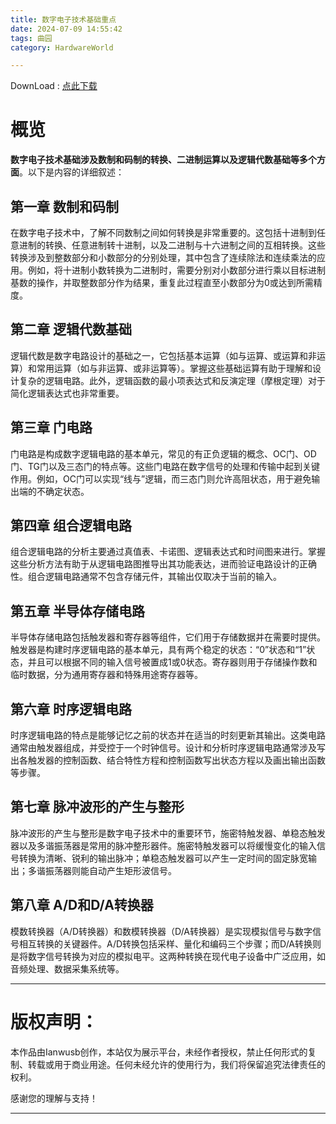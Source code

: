 ```yaml
---
title: 数字电子技术基础重点
date: 2024-07-09 14:55:42
tags: 曲园
category: HardwareWorld

---
```


DownLoad : [点此下载](https://ianwusb.blog/download/数字电子技术基础重点.pdf)

# 概览

**数字电子技术基础涉及数制和码制的转换、二进制运算以及逻辑代数基础等多个方面**。以下是内容的详细叙述：

## **第一章 数制和码制**

在数字电子技术中，了解不同数制之间如何转换是非常重要的。这包括十进制到任意进制的转换、任意进制转十进制，以及二进制与十六进制之间的互相转换。这些转换涉及到整数部分和小数部分的分别处理，其中包含了连续除法和连续乘法的应用。例如，将十进制小数转换为二进制时，需要分别对小数部分进行乘以目标进制基数的操作，并取整数部分作为结果，重复此过程直至小数部分为0或达到所需精度。

## **第二章 逻辑代数基础**

逻辑代数是数字电路设计的基础之一，它包括基本运算（如与运算、或运算和非运算）和常用运算（如与非运算、或非运算等）。掌握这些基础运算有助于理解和设计复杂的逻辑电路。此外，逻辑函数的最小项表达式和反演定理（摩根定理）对于简化逻辑表达式也非常重要。

## **第三章 门电路**

门电路是构成数字逻辑电路的基本单元，常见的有正负逻辑的概念、OC门、OD门、TG门以及三态门的特点等。这些门电路在数字信号的处理和传输中起到关键作用。例如，OC门可以实现“线与”逻辑，而三态门则允许高阻状态，用于避免输出端的不确定状态。

## **第四章 组合逻辑电路**

组合逻辑电路的分析主要通过真值表、卡诺图、逻辑表达式和时间图来进行。掌握这些分析方法有助于从逻辑电路图推导出其功能表达，进而验证电路设计的正确性。组合逻辑电路通常不包含存储元件，其输出仅取决于当前的输入。

## **第五章 半导体存储电路**

半导体存储电路包括触发器和寄存器等组件，它们用于存储数据并在需要时提供。触发器是构建时序逻辑电路的基本单元，具有两个稳定的状态：“0”状态和“1”状态，并且可以根据不同的输入信号被置成1或0状态。寄存器则用于存储操作数和临时数据，分为通用寄存器和特殊用途寄存器等。

## **第六章 时序逻辑电路**

时序逻辑电路的特点是能够记忆之前的状态并在适当的时刻更新其输出。这类电路通常由触发器组成，并受控于一个时钟信号。设计和分析时序逻辑电路通常涉及写出各触发器的控制函数、结合特性方程和控制函数写出状态方程以及画出输出函数等步骤。

## **第七章 脉冲波形的产生与整形**

脉冲波形的产生与整形是数字电子技术中的重要环节，施密特触发器、单稳态触发器以及多谐振荡器是常用的脉冲整形器件。施密特触发器可以将缓慢变化的输入信号转换为清晰、锐利的输出脉冲；单稳态触发器可以产生一定时间的固定脉宽输出；多谐振荡器则能自动产生矩形波信号。

## **第八章 A/D和D/A转换器**

模数转换器（A/D转换器）和数模转换器（D/A转换器）是实现模拟信号与数字信号相互转换的关键器件。A/D转换包括采样、量化和编码三个步骤；而D/A转换则是将数字信号转换为对应的模拟电平。这两种转换在现代电子设备中广泛应用，如音频处理、数据采集系统等。



-------------------------------------------------------------------------------------------------------------

# 版权声明：

​	本作品由Ianwusb创作，本站仅为展示平台，未经作者授权，禁止任何形式的复制、转载或用于商业用途。任何未经允许的使用行为，我们将保留追究法律责任的权利。

感谢您的理解与支持！

---------------------------------------------------------------------------------------------------------------------------------------------

